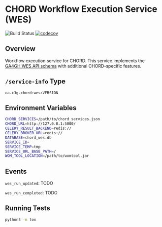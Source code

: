 # CHORD Workflow Execution Service (WES)

![Build Status](https://api.travis-ci.com/c3g/chord_wes.svg?branch=master)
[![codecov](https://codecov.io/gh/c3g/chord_wes/branch/master/graph/badge.svg)](https://codecov.io/gh/c3g/chord_wes)

## Overview

Workflow execution service for CHORD. This service implements the
[GA4GH WES API schema](https://github.com/ga4gh/workflow-execution-service-schemas)
with additional CHORD-specific features.


## `/service-info` Type

```
ca.c3g.chord:wes:VERSION
```


## Environment Variables

```bash
CHORD_SERVICES=/path/to/chord_services.json
CHORD_URL=http://127.0.0.1:5000/
CELERY_RESULT_BACKEND=redis://
CELERY_BROKER_URL=redis://
DATABASE=chord_wes.db
SERVICE_ID=
SERVICE_TEMP=tmp
SERVICE_URL_BASE_PATH=/
WOM_TOOL_LOCATION=/path/to/womtool.jar
```


## Events

`wes_run_updated`: TODO

`wes_run_completed`: TODO


## Running Tests

```bash
python3 -m tox
```
